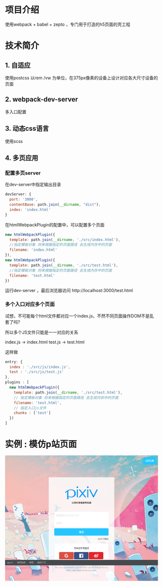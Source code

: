# 项目介绍
使用webpack + babel + zepto ，专门用于打造的h5页面的壳工程

# 技术简介

## 1. 自适应

使用postcss 以rem /vw 为单位，在375px像素的设备上设计对应各大尺寸设备的页面

## 2. webpack-dev-server 
多入口配置

## 3. 动态css语言
使用scss 

## 4. 多页应用

### 配置多页server
在dev-server中指定输出目录 
```js
devServer: {
  port: '3000',
  contentBase: path.join(__dirname, "dist"),
  index: 'index.html'
}
```

在htmlWebpackPlugin的配置中，可以配置多个页面
```js
new htmlWebpackPlugin({
  template: path.join(__dirname, './src/index.html'),
  //指定模板对象 将来根据指定的页面路径 去生成内存中的页面
  filename: 'index.html'
}),
new htmlWebpackPlugin({
  template: path.join(__dirname, './src/test.html'),
  //指定模板对象 将来根据指定的页面路径 去生成内存中的页面
  filename: 'test.html'
})
```
运行dev-server ，最后浏览器访问 http://localhost:3000/test.html

### 多个入口对应多个页面 
试想，不可能每个html文件都对应一个index.js，不然不同页面操作DOM不是乱套了吗? 

所以多个JS文件只能是一一对应的关系

index.js -> index.html 
test.js -> test.html

这样做 
```js
entry: {
  index : './src/js/index.js',
  test : './src/js/test.js'
},
plugins : [
  new htmlWebpackPlugin({
    template: path.join(__dirname, './src/test.html'),
    // 指定模板对象 将来根据指定的页面路径 去生成内存中的页面
    filename: 'test.html',
    // 指定入口js文件
    chunks : ['test']
  })
]
```

# 实例 : 模仿p站页面

![](/Screenshot_2020-01-05pixiv.png)
